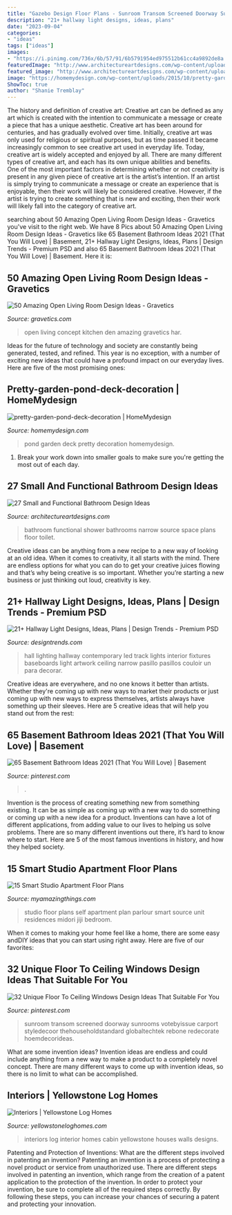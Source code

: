 ```yaml
---
title: "Gazebo Design Floor Plans - Sunroom Transom Screened Doorway Sunrooms Votebyissue Carport Styledecoor Thehouseholdstandard Globaltechtek Rebone Redecorate Hoemdecorideas"
description: "21+ hallway light designs, ideas, plans"
date: "2023-09-04"
categories:
- "ideas"
tags: ["ideas"]
images:
- "https://i.pinimg.com/736x/6b/57/91/6b5791954ed975512b61cc4a9892de8a.jpg"
featuredImage: "http://www.architectureartdesigns.com/wp-content/uploads/2013/12/119.jpg"
featured_image: "http://www.architectureartdesigns.com/wp-content/uploads/2013/12/119.jpg"
image: "https://homemydesign.com/wp-content/uploads/2015/10/pretty-garden-pond-deck-decoration.jpg"
ShowToc: true
author: "Shanie Tremblay"
---
```



The history and definition of creative art: Creative art can be defined as any art which is created with the intention to communicate a message or create a piece that has a unique aesthetic.
Creative art has been around for centuries, and has gradually evolved over time. Initially, creative art was only used for religious or spiritual purposes, but as time passed it became increasingly common to see creative art used in everyday life. Today, creative art is widely accepted and enjoyed by all. There are many different types of creative art, and each has its own unique abilities and benefits.
One of the most important factors in determining whether or not creativity is present in any given piece of creative art is the artist’s intention. If an artist is simply trying to communicate a message or create an experience that is enjoyable, then their work will likely be considered creative. However, if the artist is trying to create something that is new and exciting, then their work will likely fall into the category of creative art.

	

		
searching about 50 Amazing Open Living Room Design Ideas - Gravetics you've visit to the right web. We have 8 Pics about 50 Amazing Open Living Room Design Ideas - Gravetics like 65 Basement Bathroom Ideas 2021 (That You Will Love) | Basement, 21+ Hallway Light Designs, Ideas, Plans | Design Trends - Premium PSD and also 65 Basement Bathroom Ideas 2021 (That You Will Love) | Basement. Here it is:
		
    
## 50 Amazing Open Living Room Design Ideas - Gravetics

<img loading=lazy src="https://www.gravetics.com/wp-content/uploads/2016/12/Open-Living-Room-Design50.jpg" onerror="this.onerror=null;this.src='https://tse3.mm.bing.net/th?id=OIP.xqXhRQ0EW_sbJiW8yySr2QHaE6&amp;pid=15.1';" alt="50 Amazing Open Living Room Design Ideas - Gravetics">

_Source: gravetics.com_

>open living concept kitchen den amazing gravetics har. 

	

Ideas for the future of technology and society are constantly being generated, tested, and refined. This year is no exception, with a number of exciting new ideas that could have a profound impact on our everyday lives. Here are five of the most promising ones:

    
## Pretty-garden-pond-deck-decoration | HomeMydesign

<img loading=lazy src="https://homemydesign.com/wp-content/uploads/2015/10/pretty-garden-pond-deck-decoration.jpg" onerror="this.onerror=null;this.src='https://tse2.mm.bing.net/th?id=OIP.pun6I27aw4TH0YszBiNSvgHaLH&amp;pid=15.1';" alt="pretty-garden-pond-deck-decoration | HomeMydesign">

_Source: homemydesign.com_

>pond garden deck pretty decoration homemydesign. 

	

1. Break your work down into smaller goals to make sure you're getting the most out of each day. 

    
## 27 Small And Functional Bathroom Design Ideas

<img loading=lazy src="http://www.architectureartdesigns.com/wp-content/uploads/2013/12/119.jpg" onerror="this.onerror=null;this.src='https://tse1.mm.bing.net/th?id=OIP.i6i_uk6DtsU3B2dM65gdoQAAAA&amp;pid=15.1';" alt="27 Small and Functional Bathroom Design Ideas">

_Source: architectureartdesigns.com_

>bathroom functional shower bathrooms narrow source space plans floor toilet. 

	

Creative ideas can be anything from a new recipe to a new way of looking at an old idea. When it comes to creativity, it all starts with the mind. There are endless options for what you can do to get your creative juices flowing and that’s why being creative is so important. Whether you’re starting a new business or just thinking out loud, creativity is key.

    
## 21+ Hallway Light Designs, Ideas, Plans | Design Trends - Premium PSD

<img loading=lazy src="https://images.designtrends.com/wp-content/uploads/2016/05/03055620/Set-of-Lights-in-Contemporary-Hall.jpg" onerror="this.onerror=null;this.src='https://tse3.mm.bing.net/th?id=OIP.Zu1ahCTbceXFkvDwJT0d7AHaLE&amp;pid=15.1';" alt="21+ Hallway Light Designs, Ideas, Plans | Design Trends - Premium PSD">

_Source: designtrends.com_

>hall lighting hallway contemporary led track lights interior fixtures baseboards light artwork ceiling narrow pasillo pasillos couloir un para decorar. 

	

Creative ideas are everywhere, and no one knows it better than artists. Whether they're coming up with new ways to market their products or just coming up with new ways to express themselves, artists always have something up their sleeves. Here are 5 creative ideas that will help you stand out from the rest: 

    
## 65 Basement Bathroom Ideas 2021 (That You Will Love) | Basement

<img loading=lazy src="https://i.pinimg.com/736x/6b/57/91/6b5791954ed975512b61cc4a9892de8a.jpg" onerror="this.onerror=null;this.src='https://tse2.mm.bing.net/th?id=OIP.dXs5p2Aug6PDImLv302rFAHaLH&amp;pid=15.1';" alt="65 Basement Bathroom Ideas 2021 (That You Will Love) | Basement">

_Source: pinterest.com_

>. 

	

Invention is the process of creating something new from something existing. It can be as simple as coming up with a new way to do something or coming up with a new idea for a product. Inventions can have a lot of different applications, from adding value to our lives to helping us solve problems. There are so many different inventions out there, it’s hard to know where to start. Here are 5 of the most famous inventions in history, and how they helped society.

    
## 15 Smart Studio Apartment Floor Plans

<img loading=lazy src="http://myamazingthings.com/wp-content/uploads/2016/11/floor-plan.jpg" onerror="this.onerror=null;this.src='https://tse3.mm.bing.net/th?id=OIP.6ra9k0oyzbqigprevW7YagHaHs&amp;pid=15.1';" alt="15 Smart Studio Apartment Floor Plans">

_Source: myamazingthings.com_

>studio floor plans self apartment plan parlour smart source unit residences midori jiji bedroom. 

	

When it comes to making your home feel like a home, there are some easy andDIY ideas that you can start using right away. Here are five of our favorites: 

    
## 32 Unique Floor To Ceiling Windows Design Ideas That Suitable For You

<img loading=lazy src="https://i.pinimg.com/736x/d0/99/80/d09980e5e0fecd0d62aad369485e4233.jpg" onerror="this.onerror=null;this.src='https://tse4.mm.bing.net/th?id=OIP.0U5dJdXYBMTIf9J9WO02oAHaJ5&amp;pid=15.1';" alt="32 Unique Floor To Ceiling Windows Design Ideas That Suitable For You">

_Source: pinterest.com_

>sunroom transom screened doorway sunrooms votebyissue carport styledecoor thehouseholdstandard globaltechtek rebone redecorate hoemdecorideas. 

	

What are some invention ideas?
Invention ideas are endless and could include anything from a new way to make a product to a completely novel concept. There are many different ways to come up with invention ideas, so there is no limit to what can be accomplished.

    
## Interiors | Yellowstone Log Homes

<img loading=lazy src="https://www.yellowstoneloghomes.com/wp-content/uploads/2019/12/8L734544_2-1-768x1160.jpg" onerror="this.onerror=null;this.src='https://tse4.mm.bing.net/th?id=OIP.1DELkmaIQNTbTakfXmCj_AHaLL&amp;pid=15.1';" alt="Interiors | Yellowstone Log Homes">

_Source: yellowstoneloghomes.com_

>interiors log interior homes cabin yellowstone houses walls designs. 

	

Patenting and Protection of Inventions: What are the different steps involved in patenting an invention?
Patenting an invention is a process of protecting a novel product or service from unauthorized use. There are different steps involved in patenting an invention, which range from the creation of a patent application to the protection of the invention. In order to protect your invention, be sure to complete all of the required steps correctly. By following these steps, you can increase your chances of securing a patent and protecting your innovation.

